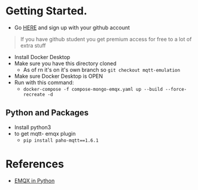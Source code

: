 # Getting Started.
- Go [HERE](https://www.docker.com/products/personal/) and sign up with your github account
> If you have github student you get premium access for free to a lot of extra stuff

- Install Docker Desktop
- Make sure you have this directory cloned
	- As of rn it's on it's own branch so `git checkout mqtt-emulation`
- Make sure Docker Desktop is OPEN
- Run with this command:
	- `docker-compose -f compose-mongo-emqx.yaml up --build --force-recreate -d`

## Python and Packages
- Install python3
- to get mqtt- emqx plugin
	- `pip install paho-mqtt==1.6.1`



# References
- [EMQX in Python](https://www.emqx.com/en/blog/how-to-use-mqtt-in-python)

